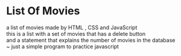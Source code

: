# List Of Movies
a list of movies made by HTML , CSS and JavaScript <br>
this is a list with a set of movies that has a delete button <br>
and a statement that explains the number of movies in the database <br>
~ just a simple program to practice javascript 
